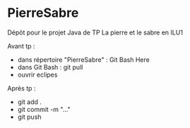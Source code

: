# PierreSabre
Dépôt pour le projet Java de TP La pierre et le sabre en ILU1

Avant tp :

- dans répertoire "PierreSabre" : Git Bash Here
- dans Git Bash : git pull
- ouvrir eclipes

Après tp :

- git add .
- git commit -m "..."
- git push
